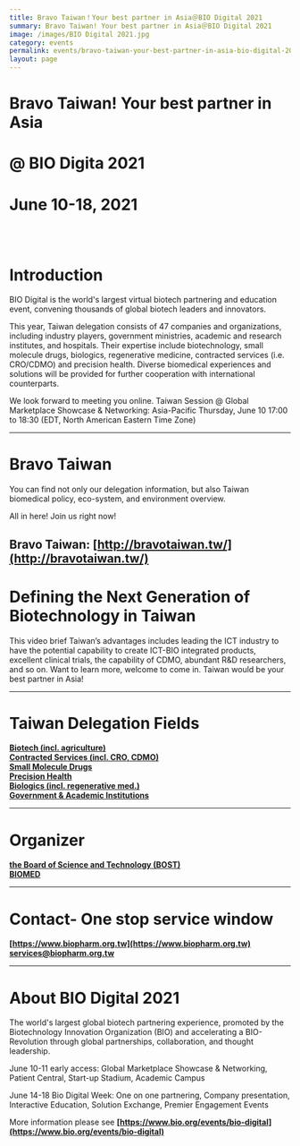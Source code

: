 ```yaml
---
title: Bravo Taiwan！Your best partner in Asia＠BIO Digital 2021
summary: Bravo Taiwan! Your best partner in Asia＠BIO Digital 2021
image: /images/BIO Digital 2021.jpg
category: events
permalink: events/bravo-taiwan-your-best-partner-in-asia-bio-digital-2021/
layout: page
---
```


# Bravo Taiwan! Your best partner in Asia
# @ BIO Digita 2021
# June 10-18, 2021
<br/>
<br/>


# **Introduction**
BIO Digital is the world's largest virtual biotech partnering and education event, convening thousands of global biotech leaders and innovators. 

This year, Taiwan delegation consists of 47 companies and organizations, including industry players, government ministries, academic and research institutes, and hospitals. Their expertise include biotechnology, small molecule drugs, biologics, regenerative medicine, contracted services (i.e. CRO/CDMO) and precision health. Diverse biomedical experiences and solutions will be provided for further cooperation with international counterparts.

We look forward to meeting you online. 
Taiwan Session @ Global Marketplace Showcase & Networking: Asia-Pacific
Thursday, June 10 17:00 to 18:30 (EDT, North American Eastern Time Zone)

---

# **Bravo Taiwan**
You can find not only our delegation information, but also Taiwan biomedical policy, eco-system, and environment overview. 

All in here! Join us right now!

**Bravo Taiwan:** [http://bravotaiwan.tw/](http://bravotaiwan.tw/)
---

# **Defining the Next Generation of Biotechnology in Taiwan**
This video brief Taiwan’s advantages includes leading the ICT industry to have the potential capability to create ICT-BIO integrated products, excellent clinical trials, the capability of CDMO, abundant R&D researchers, and so on. Want to learn more, welcome to come in. 
Taiwan would be your best partner in Asia!

---

# **Taiwan Delegation Fields**
**[Biotech (incl. agriculture)](http://bravotaiwan.tw/)**
<br/>
**[Contracted Services (incl. CRO, CDMO)](http://bravotaiwan.tw/)**
<br/>
**[Small Molecule Drugs](http://bravotaiwan.tw/)**
<br/>
**[Precision Health](http://bravotaiwan.tw/)**
<br/>
**[Biologics (incl. regenerative med.)](http://bravotaiwan.tw/)**
<br/>
**[Government & Academic Institutions](http://bravotaiwan.tw/)**

---

# **Organizer**
**[the Board of Science and Technology (BOST)](https://bost.ey.gov.tw/)**              
**[BIOMED](https://bio.taiwan.gov.tw/index.html)**


---

# **Contact- One stop service window**

**[https://www.biopharm.org.tw](https://www.biopharm.org.tw)** 
<br/>
**services@biopharm.org.tw** 

---

# **About BIO Digital 2021**
The world's largest global biotech partnering experience, promoted by the Biotechnology Innovation Organization (BIO) and accelerating a BIO-Revolution through global partnerships, collaboration, and thought leadership.

June 10-11 early access: 
Global Marketplace Showcase & Networking, Patient Central, Start-up Stadium, Academic Campus

June 14-18 Bio Digital Week: 
One on one partnering, Company presentation, Interactive Education, Solution Exchange, Premier Engagement Events 

More information please see **[https://www.bio.org/events/bio-digital](https://www.bio.org/events/bio-digital)**


